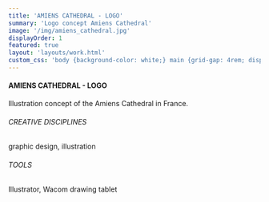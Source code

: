```yaml
---
title: 'AMIENS CATHEDRAL - LOGO'
summary: 'Logo concept Amiens Cathedral'
image: '/img/amiens_cathedral.jpg'
displayOrder: 1
featured: true
layout: 'layouts/work.html'
custom_css: 'body {background-color: white;} main {grid-gap: 4rem; display: grid; grid-template-columns: 30% 1fr; grid-template-rows: 1fr;} main h4 {grid-column: 1; grid-row: 1; margin-bottom: 3rem;} img {grid-column: 2;}'
---
```


<div class="info">
<h4>AMIENS CATHEDRAL - LOGO</h4>
<p class="speciaal">Illustration concept of the Amiens Cathedral in France.</p>

<h6>CREATIVE DISCIPLINES</h6>
<p class="speciaal">graphic design, illustration</p>
<h6>TOOLS</h6>
<p class="speciaal">Illustrator, Wacom drawing tablet</p>
</div>
